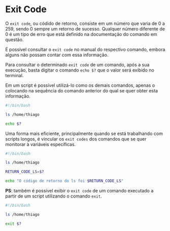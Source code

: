 # Exit Code

O `exit code`, ou códido de retorno, consiste em um número que varia de 0 a 259, sendo 0 sempre um retorno de sucesso. Qualquer número diferente de 0 é um tipo de erro que está definido na documentação do comando em questão. 

É possível consultar o `exit code` no manual do respectivo comando, embora alguns não possam contar com essa informação.

Para consultar o determinado `exit code` de um comando, após a sua execução, basta digitar o comando `echo $?` que o valor será exibido no terminal.

Em um script é possível utilizá-lo como os demais comandos, apenas o colocando na sequência do comando anterior do qual se quer obter esta informação.

~~~bash
#!/bin/bash

ls /home/thiago

echo $?
~~~

Uma forma mais eficiente, principalmente quando se está trabalhando com scripts longos, é vincular os `exit codes` dos comandos que se quer monitorar à variáveis específicas.

~~~bash
#!/bin/bash

ls /home/thiago

RETURN_CODE_LS=$?

echo "O código de retorno do ls foi $RETURN_CODE_LS"
~~~

**PS**: também é possível exibir o `exit code` de um comando executado a partir de um script utilizando o comando `exit`.

~~~bash
#!/bin/bash

ls /home/thiago

exit $?
~~~


